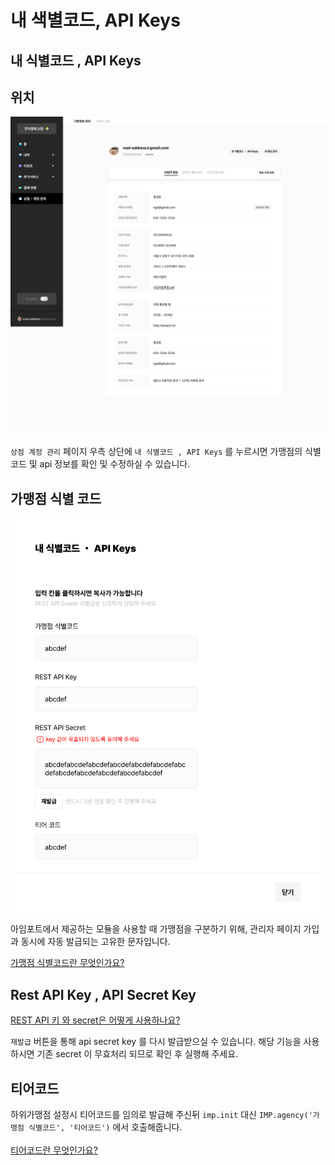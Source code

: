 # 내 색별코드, API Keys

## 내 식별코드 , API Keys

## 위치

![](<../../.gitbook/assets/Untitled (8).png>)

`상점 계정 관리` 페이지 우측 상단에 `내 식별코드 , API Keys` 를 누르시면 가맹점의 식별 코드 및 api 정보를 확인 및 수정하실 수 있습니다.

## 가맹점 식별 코드

![](<../../.gitbook/assets/Untitled (9).png>)

아임포트에서 제공하는 모듈을 사용할 때 가맹점을 구분하기 위해, 관리자 페이지 가입과 동시에 자동 발급되는 고유한 문자입니다.

[가맹점 식별코드란 무엇인가요?](https://chai-iamport.gitbook.io/iamport/ready/3.)

## Rest API Key , API Secret Key

[REST API 키 와 secret은 어떻게 사용하나요?](https://chai-iamport.gitbook.io/iamport/ready/3.)

`재발급` 버튼을 통해 api secret key 를 다시 발급받으실 수 있습니다. 해당 기능을 사용하시면 기존 secret 이 무효처리 되므로 확인 후 실행해 주세요.

## 티어코드

하위가맹점 설정시 티어코드를 임의로 발급해 주신뒤 `imp.init` 대신 `IMP.agency('가맹점 식별코드', '티어코드')` 에서 호출해줍니다.\
\
[티어코드란 무엇인가요?](https://chai-iamport.gitbook.io/iamport/tip/agency-and-tier)
